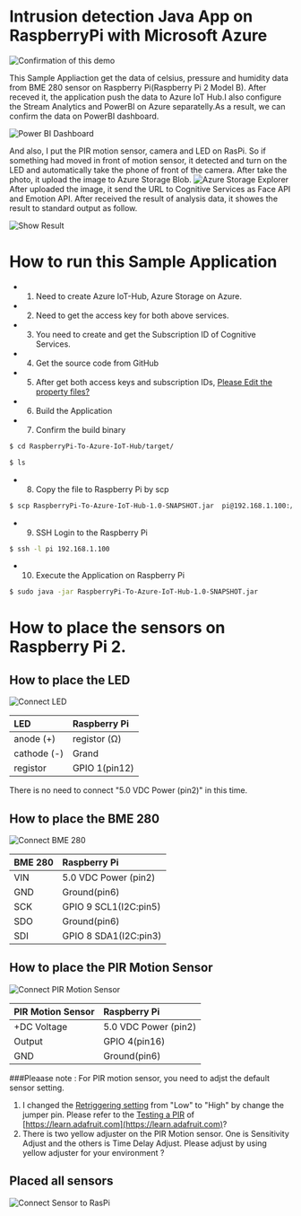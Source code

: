 # Intrusion detection Java App on RaspberryPi with Microsoft Azure 

![Confirmation of this demo](https://c1.staticflickr.com/1/387/32519503525_8802a14d47_z.jpg)

This Sample Appliaction get the data of celsius, pressure and humidity data from BME 280 sensor on Raspberry Pi(Raspberry Pi 2 Model B).
After receved it, the application push the data to Azure IoT Hub.I also configure the Stream Analytics and PowerBI on Azure separatelly.As a result, we can confirm the data on PowerBI dashboard.

![Power BI Dashboard](https://c1.staticflickr.com/1/328/32233128852_67c067eb60.jpg)

And also, I put the PIR motion sensor, camera and LED on RasPi. So if something had moved in front of motion sensor, it detected and turn on the LED and automatically take the phone of front of the camera. After take the photo, it upload the image to Azure Storage Blob. 
![Azure Storage Explorer](https://c1.staticflickr.com/1/613/32233420072_a1ed6889b1_c.jpg)
After uploaded the image, it send the URL to Cognitive Services as Face API and Emotion API. After received the result of analysis data, it showes the result to standard output as follow.

![Show Result](https://c1.staticflickr.com/1/541/32005905580_bf2a18799e_c.jpg)

# How to run this Sample Application
* 1. Need to create Azure IoT-Hub, Azure Storage on Azure.
* 2. Need to get the access key for both above services.
* 3. You need to create and get the Subscription ID of Cognitive Services.
* 4. Get the source code from GitHub
* 5. After get both access keys and subscription IDs, [Please Edit the property files?](https://github.com/yoshioterada/RaspberryPi-To-Azure-IoT-Hub/blob/master/src/main/resources/app-resources_ja_JP.properties "Please Edit this property?")
* 6. Build the Application
* 7. Confirm the build binary

```bash
$ cd RaspberryPi-To-Azure-IoT-Hub/target/
```  
```bash
$ ls
```
* 8. Copy the file to Raspberry Pi by scp

```bash
$ scp RaspberryPi-To-Azure-IoT-Hub-1.0-SNAPSHOT.jar  pi@192.168.1.100:/home/pi/
```
* 9. SSH Login to the Raspberry Pi

```bash
$ ssh -l pi 192.168.1.100
```
* 10. Execute the Application on Raspberry Pi

```bash
$ sudo java -jar RaspberryPi-To-Azure-IoT-Hub-1.0-SNAPSHOT.jar  
```  

# How to place the sensors on Raspberry Pi 2.
## How to place the LED

![Connect LED](https://c1.staticflickr.com/1/519/31540433654_972793cf39.jpg)

|LED | Raspberry Pi |
|:-----------|:------------|
|anode (+)|registor (Ω) |
|cathode (-) | Grand |
|registor|GPIO 1(pin12) |

There is no need to connect "5.0 VDC Power (pin2)" in this time.

## How to place the BME 280
![Connect BME 280](https://c1.staticflickr.com/1/499/32232875822_3defde6773.jpg)

|BME 280 | Raspberry Pi |
|:-----------|:------------|
|VIN|5.0 VDC Power (pin2) |
|GND|Ground(pin6)|
|SCK|GPIO 9 SCL1(I2C:pin5)|
|SDO|Ground(pin6)|
|SDI|GPIO 8 SDA1(I2C:pin3)|

## How to place the PIR Motion Sensor
![Connect PIR Motion Sensor](https://c1.staticflickr.com/1/746/32232875872_776592c39b.jpg)

|PIR Motion Sensor | Raspberry Pi |
|:-----------|:------------|
|+DC Voltage|5.0 VDC Power (pin2) |
|Output|GPIO 4(pin16)|
|GND|Ground(pin6)|

###Pleaase note :
For PIR motion sensor, you need to adjst the default sensor setting. 
1. I changed the [Retriggering setting](https://learn.adafruit.com/pir-passive-infrared-proximity-motion-sensor/testing-a-pir) from "Low" to "High" by change the jumper pin. Please refer to the [Testing a PIR](https://learn.adafruit.com/pir-passive-infrared-proximity-motion-sensor/testing-a-pir) of [https://learn.adafruit.com](https://learn.adafruit.com)?
2. There is two yellow adjuster on the PIR Motion sensor. One is Sensitivity Adjust and the others is Time Delay Adjust. Please adjust by using yellow adjuster for your environment ?

## Placed all sensors
![Connect Sensor to RasPi](https://c1.staticflickr.com/1/721/31540433514_2952ab6f01.jpg)